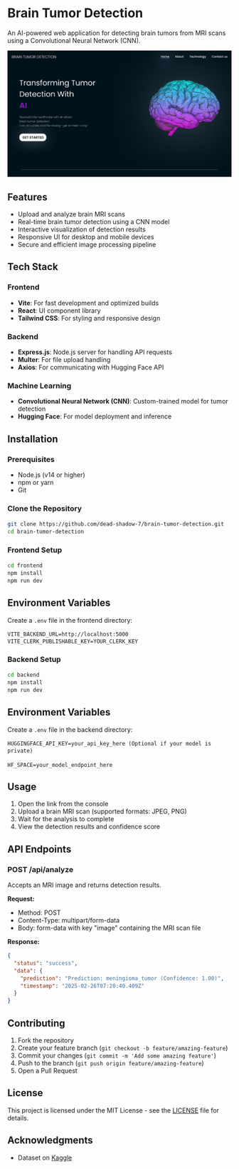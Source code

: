 # Brain Tumor Detection

An AI-powered web application for detecting brain tumors from MRI scans using a Convolutional Neural Network (CNN).

![Brain Tumor Detection](./images/mainHome.png)

## Features

- Upload and analyze brain MRI scans
- Real-time brain tumor detection using a CNN model
- Interactive visualization of detection results
- Responsive UI for desktop and mobile devices
- Secure and efficient image processing pipeline

## Tech Stack

### Frontend

- **Vite**: For fast development and optimized builds
- **React**: UI component library
- **Tailwind CSS**: For styling and responsive design

### Backend

- **Express.js**: Node.js server for handling API requests
- **Multer**: For file upload handling
- **Axios**: For communicating with Hugging Face API

### Machine Learning

- **Convolutional Neural Network (CNN)**: Custom-trained model for tumor detection
- **Hugging Face**: For model deployment and inference

## Installation

### Prerequisites

- Node.js (v14 or higher)
- npm or yarn
- Git

### Clone the Repository

```bash
git clone https://github.com/dead-shadow-7/brain-tumor-detection.git
cd brain-tumor-detection
```

### Frontend Setup

```bash
cd frontend
npm install
npm run dev
```

## Environment Variables

Create a `.env` file in the frontend directory:

```
VITE_BACKEND_URL=http://localhost:5000
VITE_CLERK_PUBLISHABLE_KEY=YOUR_CLERK_KEY
```

### Backend Setup

```bash
cd backend
npm install
npm run dev
```

## Environment Variables

Create a `.env` file in the backend directory:

```
HUGGINGFACE_API_KEY=your_api_key_here (Optional if your model is private)

HF_SPACE=your_model_endpoint_here
```

## Usage

1. Open the link from the console
2. Upload a brain MRI scan (supported formats: JPEG, PNG)
3. Wait for the analysis to complete
4. View the detection results and confidence score

## API Endpoints

### POST /api/analyze

Accepts an MRI image and returns detection results.

**Request:**

- Method: POST
- Content-Type: multipart/form-data
- Body: form-data with key "image" containing the MRI scan file

**Response:**

```json
{
  "status": "success",
  "data": {
    "prediction": "Prediction: meningioma_tumor (Confidence: 1.00)",
    "timestamp": "2025-02-26T07:20:40.409Z"
  }
}
```

## Contributing

1. Fork the repository
2. Create your feature branch (`git checkout -b feature/amazing-feature`)
3. Commit your changes (`git commit -m 'Add some amazing feature'`)
4. Push to the branch (`git push origin feature/amazing-feature`)
5. Open a Pull Request

## License

This project is licensed under the MIT License - see the [LICENSE](LICENSE) file for details.

## Acknowledgments

- Dataset on [Kaggle](https://www.kaggle.com/datasets/masoudnickparvar/brain-tumor-mri-dataset/data)
